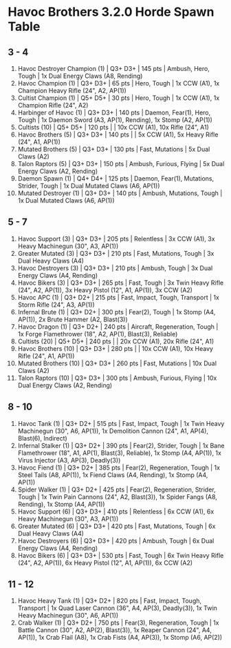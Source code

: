 # Havoc Brothers 3.2.0 Horde Spawn Table

## 3 - 4

1. Havoc Destroyer Champion (1) | Q3+ D3+ | 145 pts | Ambush, Hero, Tough | 1x Dual Energy Claws (A8, Rending)
1. Havoc Champion (1) | Q3+ D3+ | 65 pts | Hero, Tough | 1x CCW (A1), 1x Champion Heavy Rifle (24", A2, AP(1))
1. Cultist Champion (1) | Q5+ D5+ | 30 pts | Hero, Tough | 1x CCW (A1), 1x Champion Rifle (24", A2)
1. Harbinger of Havoc (1) | Q3+ D3+ | 140 pts | Daemon, Fear(1), Hero, Tough | 1x Daemon Sword (A3, AP(1), Rending), 1x Stomp (A2, AP(1))
1. Cultists (10) | Q5+ D5+ | 120 pts |  | 10x CCW (A1), 10x Rifle (24", A1)
1. Havoc Brothers (5) | Q3+ D3+ | 140 pts |  | 5x CCW (A1), 5x Heavy Rifle (24", A1, AP(1))
1. Mutated Brothers (5) | Q3+ D3+ | 130 pts | Fast, Mutations | 5x Dual Claws (A2)
1. Talon Raptors (5) | Q3+ D3+ | 150 pts | Ambush, Furious, Flying | 5x Dual Energy Claws (A2, Rending)
1. Daemon Spawn (1) | Q4+ D4+ | 125 pts | Daemon, Fear(1), Mutations, Strider, Tough | 1x Dual Mutated Claws (A6, AP(1))
1. Mutated Destroyer (1) | Q3+ D3+ | 140 pts | Ambush, Mutations, Tough | 1x Dual Mutated Claws (A6, AP(1))

## 5 - 7

1. Havoc Support (3) | Q3+ D3+ | 205 pts | Relentless | 3x CCW (A1), 3x Heavy Machinegun (30", A3, AP(1))
1. Greater Mutated (3) | Q3+ D3+ | 210 pts | Fast, Mutations, Tough | 3x Dual Heavy Claws (A4)
1. Havoc Destroyers (3) | Q3+ D3+ | 210 pts | Ambush, Tough | 3x Dual Energy Claws (A4, Rending)
1. Havoc Bikers (3) | Q3+ D3+ | 265 pts | Fast, Tough | 3x Twin Heavy Rifle (24", A2, AP(1)), 3x Heavy Pistol (12", A1, AP(1)), 3x CCW (A2)
1. Havoc APC (1) | Q3+ D2+ | 215 pts | Fast, Impact, Tough, Transport | 1x Storm Rifle (24", A3, AP(1))
1. Infernal Brute (1) | Q3+ D2+ | 300 pts | Fear(2), Tough | 1x Stomp (A4, AP(1)), 2x Brute Hammer (A2, Blast(3))
1. Havoc Dragon (1) | Q3+ D2+ | 240 pts | Aircraft, Regeneration, Tough | 1x Forge Flamethrower (18", A2, AP(1), Blast(3), Reliable)
1. Cultists (20) | Q5+ D5+ | 240 pts |  | 20x CCW (A1), 20x Rifle (24", A1)
1. Havoc Brothers (10) | Q3+ D3+ | 280 pts |  | 10x CCW (A1), 10x Heavy Rifle (24", A1, AP(1))
1. Mutated Brothers (10) | Q3+ D3+ | 260 pts | Fast, Mutations | 10x Dual Claws (A2)
1. Talon Raptors (10) | Q3+ D3+ | 300 pts | Ambush, Furious, Flying | 10x Dual Energy Claws (A2, Rending)

## 8 - 10

1. Havoc Tank (1) | Q3+ D2+ | 515 pts | Fast, Impact, Tough | 1x Twin Heavy Machinegun (30", A6, AP(1)), 1x Demolition Cannon (24", A1, AP(4), Blast(6), Indirect)
1. Infernal Stalker (1) | Q3+ D2+ | 390 pts | Fear(2), Strider, Tough | 1x Bane Flamethrower (18", A1, AP(1), Blast(3), Reliable), 1x Stomp (A4, AP(1)), 1x Virus Injector (A3, AP(3), Deadly(3))
1. Havoc Fiend (1) | Q3+ D2+ | 385 pts | Fear(2), Regeneration, Tough | 1x Steel Tails (A8, AP(1)), 1x Fiend Claws (A4, Rending), 1x Stomp (A4, AP(1))
1. Spider Walker (1) | Q3+ D2+ | 425 pts | Fear(2), Regeneration, Strider, Tough | 1x Twin Pain Cannons (24", A2, Blast(3)), 1x Spider Fangs (A8, Rending), 1x Stomp (A4, AP(1))
1. Havoc Support (6) | Q3+ D3+ | 410 pts | Relentless | 6x CCW (A1), 6x Heavy Machinegun (30", A3, AP(1))
1. Greater Mutated (6) | Q3+ D3+ | 420 pts | Fast, Mutations, Tough | 6x Dual Heavy Claws (A4)
1. Havoc Destroyers (6) | Q3+ D3+ | 420 pts | Ambush, Tough | 6x Dual Energy Claws (A4, Rending)
1. Havoc Bikers (6) | Q3+ D3+ | 530 pts | Fast, Tough | 6x Twin Heavy Rifle (24", A2, AP(1)), 6x Heavy Pistol (12", A1, AP(1)), 6x CCW (A2)

## 11 - 12

1. Havoc Heavy Tank (1) | Q3+ D2+ | 820 pts | Fast, Impact, Tough, Transport | 1x Quad Laser Cannon (36", A4, AP(3), Deadly(3)), 1x Twin Heavy Machinegun (30", A6, AP(1))
1. Crab Walker (1) | Q3+ D2+ | 750 pts | Fear(3), Regeneration, Tough | 1x Battle Cannon (30", A2, AP(2), Blast(3)), 1x Reaper Cannon (24", A4, AP(1)), 1x Crab Flail (A8), 1x Crab Fists (A4, AP(3)), 1x Stomp (A6, AP(2))
